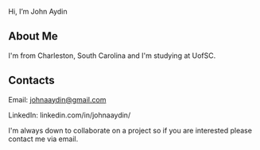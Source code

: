 Hi, I’m John Aydin

## About Me
I'm from Charleston, South Carolina and I'm studying at UofSC.


## Contacts
Email:    johnaaydin@gmail.com

LinkedIn: linkedin.com/in/johnaaydin/

I'm always down to collaborate on a project so if you are interested please contact me via email.



<!---
John-A-Aydin/John-A-Aydin is a ✨ special ✨ repository because its `README.md` (this file) appears on your GitHub profile.
You can click the Preview link to take a look at your changes.
--->
